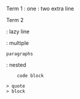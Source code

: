 Term 1
:   one
:   two
    extra line

Term 2

:   lazy
line

:   multiple

    paragraphs

:   nested

        code block

    > quote
    > block

